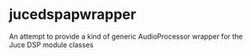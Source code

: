 # jucedspapwrapper

An attempt to provide a kind of generic AudioProcessor wrapper for the Juce DSP module classes
